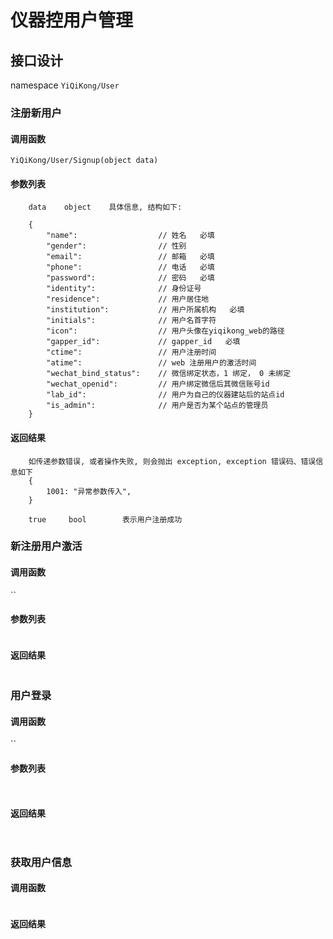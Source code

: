 # 仪器控用户管理

## 接口设计

namespace `YiQiKong/User`

### 注册新用户

#### 调用函数

`YiQiKong/User/Signup(object data)`

#### 参数列表

```
	data    object    具体信息, 结构如下:

	{
		"name":                  // 姓名   必填
		"gender":                // 性别
		"email":                 // 邮箱   必填
		"phone":                 // 电话   必填
		"password":              // 密码   必填
		"identity":              // 身份证号
		"residence":             // 用户居住地
		"institution":           // 用户所属机构   必填
		"initials":              // 用户名首字符
		"icon":                  // 用户头像在yiqikong_web的路径
		"gapper_id":             // gapper_id   必填
		"ctime":                 // 用户注册时间
		"atime":                 // web 注册用户的激活时间
		"wechat_bind_status":    // 微信绑定状态，1 绑定， 0 未绑定
		"wechat_openid":         // 用户绑定微信后其微信账号id
		"lab_id":                // 用户为自己的仪器建站后的站点id
		"is_admin":              // 用户是否为某个站点的管理员
	}
```

#### 返回结果

```
    如传递参数错误, 或者操作失败, 则会抛出 exception, exception 错误码、错误信息如下
    {
        1001: "异常参数传入",
    }

    true     bool        表示用户注册成功

```

### 新注册用户激活

#### 调用函数

``

#### 参数列表

```

```

#### 返回结果

```

```

### 用户登录

#### 调用函数

``

#### 参数列表

```
	
```

#### 返回结果

```
	
```

### 获取用户信息

#### 调用函数

```

```

#### 返回结果

```

```

